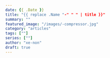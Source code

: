 ```yaml
---
date: {{ .Date }}
title: "{{ replace .Name "-" " " | title }}"
summary: ""
featured_image: "/images/-compressor.jpg"
category: "articles"
tags: [""]
series: [""]
author: "xe-non"
draft: true
---
```

